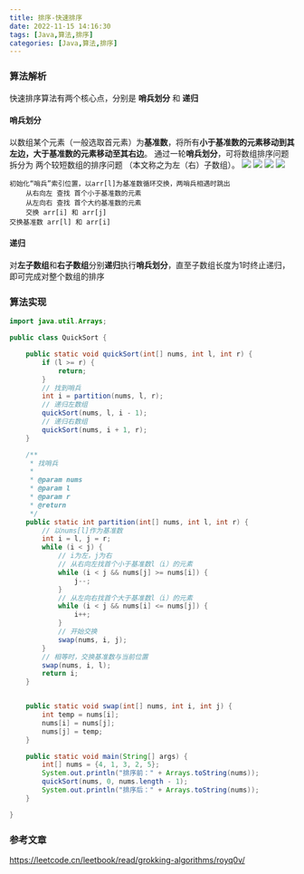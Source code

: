 ```yaml
---
title: 排序-快速排序
date: 2022-11-15 14:16:30
tags: [Java,算法,排序]
categories: [Java,算法,排序]
---
```

### 算法解析
快速排序算法有两个核心点，分别是 **哨兵划分** 和 **递归**
#### 哨兵划分
以数组某个元素（一般选取首元素）为**基准数**，将所有**小于基准数的元素移动到其左边，大于基准数的元素移动至其右边**。
通过一轮**哨兵划分**，可将数组排序问题拆分为 两个较短数组的排序问题 （本文称之为左（右）子数组）。
![](https://yoonada.oss-cn-shenzhen.aliyuncs.com/images/202211151555807.png)
![](https://yoonada.oss-cn-shenzhen.aliyuncs.com/images/202211151556566.png)
![](https://yoonada.oss-cn-shenzhen.aliyuncs.com/images/202211151557910.png)
![](https://yoonada.oss-cn-shenzhen.aliyuncs.com/images/202211151555113.png)
```text
初始化“哨兵”索引位置，以arr[l]为基准数循环交换，两哨兵相遇时跳出
    从右向左 查找 首个小于基准数的元素
    从左向右 查找 首个大约基准数的元素
    交换 arr[i] 和 arr[j]
交换基准数 arr[l] 和 arr[i]
```
#### 递归
对**左子数组**和**右子数组**分别**递归**执行**哨兵划分**，直至子数组长度为1时终止递归，即可完成对整个数组的排序
### 算法实现
```java
import java.util.Arrays;

public class QuickSort {

    public static void quickSort(int[] nums, int l, int r) {
        if (l >= r) {
            return;
        }
        // 找到哨兵
        int i = partition(nums, l, r);
        // 递归左数组
        quickSort(nums, l, i - 1);
        // 递归右数组
        quickSort(nums, i + 1, r);
    }

    /**
     * 找哨兵
     *
     * @param nums
     * @param l
     * @param r
     * @return
     */
    public static int partition(int[] nums, int l, int r) {
        // 以nums[l]作为基准数
        int i = l, j = r;
        while (i < j) {
            // i为左，j为右
            // 从右向左找首个小于基准数l（i）的元素
            while (i < j && nums[j] >= nums[i]) {
                j--;
            }
            // 从左向右找首个大于基准数l（i）的元素
            while (i < j && nums[i] <= nums[j]) {
                i++;
            }
            // 开始交换
            swap(nums, i, j);
        }
        // 相等时，交换基准数与当前位置
        swap(nums, i, l);
        return i;
    }


    public static void swap(int[] nums, int i, int j) {
        int temp = nums[i];
        nums[i] = nums[j];
        nums[j] = temp;
    }

    public static void main(String[] args) {
        int[] nums = {4, 1, 3, 2, 5};
        System.out.println("排序前：" + Arrays.toString(nums));
        quickSort(nums, 0, nums.length - 1);
        System.out.println("排序后：" + Arrays.toString(nums));
    }

}
```
### 参考文章
https://leetcode.cn/leetbook/read/grokking-algorithms/royq0v/